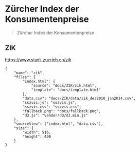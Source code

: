 # Zürcher Index der Konsumentenpreise

> Zürcher Index der Konsumentenpreise

## ZIK

https://www.stadt-zuerich.ch/zik

```project
{
    "name": "zik",
    "files": {
        "index.html": {
            "source": "docs/ZIK/zik.html",
            "template": "docs/template.html"
        },
        "data.csv": "docs/ZIK/data/zik_dez2010_jan2014.csv",
        "sszvis.js": "sszvis.js",
        "sszvis.css": "sszvis.css",
        "fallback.png": "docs/fallback.png",
        "d3.js": "vendor/d3/d3.min.js"
    },
    "sourceView": ["index.html", "data.csv"],
    "size": {
        "width": 516,
        "height": 400
    }
}
```
